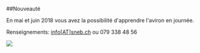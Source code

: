 
##Nouveauté

En mai et juin 2018 vous avez la possibilité d'apprendre l'aviron en journée.

Renseignements: [info[AT]sneb.ch](mailto:info@sneb.ch) ou 079 338 48 56

![](cours_prive.jpg?classes=img-responsive,img-rounded)


